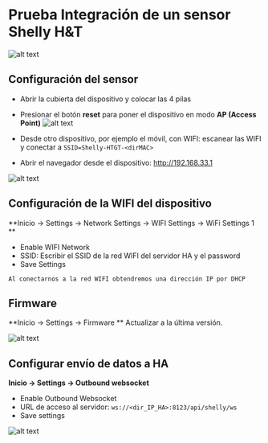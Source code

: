 # Prueba Integración de un sensor Shelly H&T
![alt text](image.png) 

## Configuración del sensor
- Abrir la cubierta del dispositivo y colocar las 4 pilas
- Presionar el botón **reset** para poner el dispositivo en modo **AP (Access Point)** 
![alt text](image-1.png)

- Desde otro dispositivo, por ejemplo el móvil, con WIFI: escanear las WIFI y conectar a `SSID=Shelly-HTGT-<dirMAC>`
- Abrir el navegador desde el dispositivo: http://192.168.33.1

![alt text](image-2.png)
  
## Configuración de la WIFI del dispositivo

**Inicio -> Settings -> Network Settings -> WIFI Settings -> WiFi Settings 1
**
- Enable WIFI Network
- SSID: Escribir el SSID de la red WIFI del servidor HA y el password
- Save Settings

```{warning}
Al conectarnos a la red WIFI obtendremos una dirección IP por DHCP
```

## Firmware

**Inicio -> Settings -> Firmware
**
Actualizar a la última versión.

![alt text](image-3.png)

## Configurar envío de datos a HA

**Inicio -> Settings -> Outbound websocket**

- Enable Outbound Websocket
- URL de acceso al servidor: `ws://<dir_IP_HA>:8123/api/shelly/ws`
- Save settings

![alt text](image-4.png)